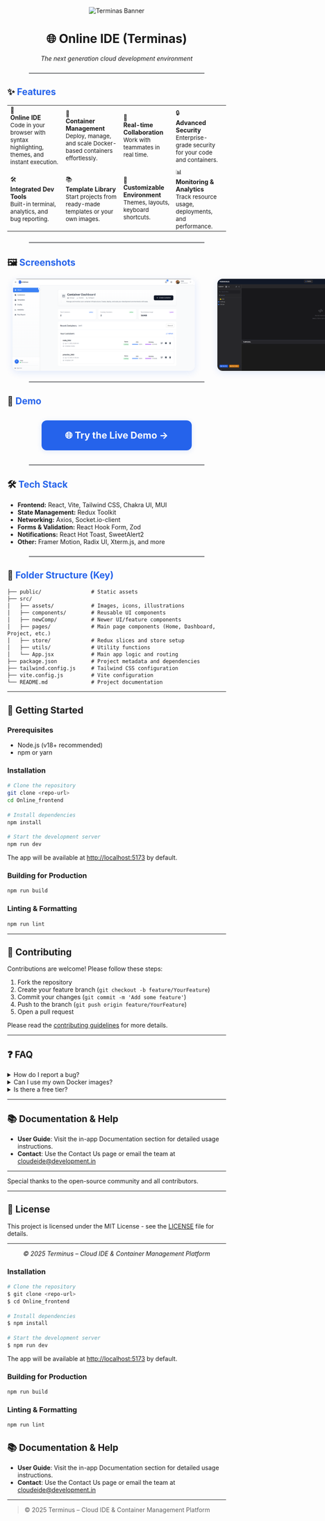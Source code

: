 <p align="center">
  <img src="https://img.shields.io/badge/-%F0%9F%9A%80%20TERMINAS%20IDE-000000?style=for-the-badge&logoColor=white" alt="Terminas Banner" />
</p>

<h1 align="center">🌐 Online IDE (Terminas)</h1>

<p align="center">
  <em>The next generation cloud development environment</em>
</p>


<hr style="border:1px solid #e5e7eb; width:80%; margin:24px auto;"/>

## ✨ <span style="color:#2563eb;">Features</span>
<div align="center">
<table>
  <tr>
    <td>📝<br><b>Online IDE</b><br><span style="font-size:0.95em;">Code in your browser with syntax highlighting, themes, and instant execution.</span></td>
    <td>🐳<br><b>Container Management</b><br><span style="font-size:0.95em;">Deploy, manage, and scale Docker-based containers effortlessly.</span></td>
    <td>🤝<br><b>Real-time Collaboration</b><br><span style="font-size:0.95em;">Work with teammates in real time.</span></td>
    <td>🔒<br><b>Advanced Security</b><br><span style="font-size:0.95em;">Enterprise-grade security for your code and containers.</span></td>
  </tr>
  <tr>
    <td>🛠️<br><b>Integrated Dev Tools</b><br><span style="font-size:0.95em;">Built-in terminal, analytics, and bug reporting.</span></td>
    <td>📚<br><b>Template Library</b><br><span style="font-size:0.95em;">Start projects from ready-made templates or your own images.</span></td>
    <td>🎨<br><b>Customizable Environment</b><br><span style="font-size:0.95em;">Themes, layouts, keyboard shortcuts.</span></td>
    <td>📊<br><b>Monitoring & Analytics</b><br><span style="font-size:0.95em;">Track resource usage, deployments, and performance.</span></td>
  </tr>
</table>
</div>

<hr style="border:1px solid #e5e7eb; width:80%; margin:24px auto;"/>

## 🖼️ <span style="color:#2563eb;">Screenshots</span>

<div align="center" style="display:flex; gap:2em;">
  <img src="./Dashboard.png" alt="Dashboard Screenshot" width="420" style="border-radius:12px; box-shadow:0 4px 16px #2563eb22; margin:0 12px;"/>
  <img src="./IDE.png" alt="IDE Screenshot" width="420" style="border-radius:12px; box-shadow:0 4px 16px #2563eb22; margin:0 12px;"/>
</div>

<hr style="border:1px solid #e5e7eb; width:80%; margin:24px auto;"/>

## 🚀 <span style="color:#2563eb;">Demo</span>

<div align="center" style="margin:32px 0;">
  <a href="http://157.245.101.60:4173/" target="_blank" style="display:inline-block; background:#2563eb; color:#fff; font-size:1.35rem; font-weight:bold; padding:1em 2.5em; border-radius:12px; text-decoration:none; box-shadow:0 2px 12px rgba(37,99,235,0.15);">
    🌐 Try the Live Demo &rarr;
  </a>
</div>

<hr style="border:1px solid #e5e7eb; width:80%; margin:24px auto;"/>

## 🛠️ <span style="color:#2563eb;">Tech Stack</span>

<ul>
  <li><b>Frontend:</b> React, Vite, Tailwind CSS, Chakra UI, MUI</li>
  <li><b>State Management:</b> Redux Toolkit</li>
  <li><b>Networking:</b> Axios, Socket.io-client</li>
  <li><b>Forms & Validation:</b> React Hook Form, Zod</li>
  <li><b>Notifications:</b> React Hot Toast, SweetAlert2</li>
  <li><b>Other:</b> Framer Motion, Radix UI, Xterm.js, and more</li>
</ul>

<hr style="border:1px solid #e5e7eb; width:80%; margin:24px auto;"/>

## 📁 <span style="color:#2563eb;">Folder Structure (Key)</span>

```
├── public/                # Static assets
├── src/
│   ├── assets/            # Images, icons, illustrations
│   ├── components/        # Reusable UI components
│   ├── newComp/           # Newer UI/feature components
│   ├── pages/             # Main page components (Home, Dashboard, Project, etc.)
│   ├── store/             # Redux slices and store setup
│   ├── utils/             # Utility functions
│   └── App.jsx            # Main app logic and routing
├── package.json           # Project metadata and dependencies
├── tailwind.config.js     # Tailwind CSS configuration
├── vite.config.js         # Vite configuration
└── README.md              # Project documentation
```

---

## 📝 Getting Started

### Prerequisites
- Node.js (v18+ recommended)
- npm or yarn

### Installation
```bash
# Clone the repository
git clone <repo-url>
cd Online_frontend

# Install dependencies
npm install

# Start the development server
npm run dev
```

The app will be available at [http://localhost:5173](http://localhost:5173) by default.

### Building for Production
```bash
npm run build
```

### Linting & Formatting
```bash
npm run lint
```

---

## 🤝 Contributing

Contributions are welcome! Please follow these steps:

1. Fork the repository
2. Create your feature branch (`git checkout -b feature/YourFeature`)
3. Commit your changes (`git commit -m 'Add some feature'`)
4. Push to the branch (`git push origin feature/YourFeature`)
5. Open a pull request

Please read the [contributing guidelines](CONTRIBUTING.md) for more details.

---

## ❓ FAQ

<details>
<summary>How do I report a bug?</summary>
<p>Use the in-app bug reporting tool or open an issue on GitHub.</p>
</details>

<details>
<summary>Can I use my own Docker images?</summary>
<p>Yes! You can start containers from your own images or use templates provided by Terminus.</p>
</details>

<details>
<summary>Is there a free tier?</summary>
<p>Yes, Terminus offers a free tier with limited resources. Contact us for enterprise plans.</p>
</details>

---

## 📚 Documentation & Help
- **User Guide**: Visit the in-app Documentation section for detailed usage instructions.
- **Contact**: Use the Contact Us page or email the team at <a href="mailto:cloudeide@development.in">cloudeide@development.in</a>

---

Special thanks to the open-source community and all contributors.

---

## 📝 License

This project is licensed under the MIT License - see the [LICENSE](LICENSE) file for details.

---

<p align="center">
  <i>© 2025 Terminus – Cloud IDE & Container Management Platform</i>
</p>

### Installation
```bash
# Clone the repository
$ git clone <repo-url>
$ cd Online_frontend

# Install dependencies
$ npm install

# Start the development server
$ npm run dev
```

The app will be available at [http://localhost:5173](http://localhost:5173) by default.

### Building for Production
```bash
npm run build
```

### Linting & Formatting
```bash
npm run lint
```

## 📚 Documentation & Help
- **User Guide**: Visit the in-app Documentation section for detailed usage instructions.
- **Contact**: Use the Contact Us page or email the team at cloudeide@development.in

---

> © 2025 Terminus – Cloud IDE & Container Management Platform
